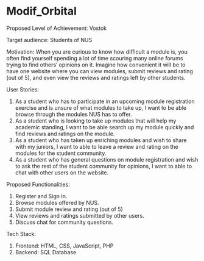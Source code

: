 # Modif_Orbital
Proposed Level of Achievement: Vostok

Target audience: Students of NUS

Motivation: When you are curious to know how difficult a module is, you often find yourself spending a lot of time scouring many online forums trying to find others’ opinions on it. Imagine how convenient it will be to have one website where you can view modules, submit reviews and rating (out of 5), and even view the reviews and ratings left by other students.

User Stories:
1.	As a student who has to participate in an upcoming module registration exercise and is unsure of what modules to take up, I want to be able browse through the modules NUS has to offer.
2.	As a student who is looking to take up modules that will help my academic standing, I want to be able search up my module quickly and find reviews and ratings on the module.
3.	As a student who has taken up enriching modules and wish to share with my juniors, I want to able to leave a review and rating on the modules for the student community.
4.	As a student who has general questions on module registration and wish to ask the rest of the student community for opinions, I want to able to chat with other users on the website.

Proposed Functionalities:
1.	Register and Sign In.
2.	Browse modules offered by NUS.
3.	Submit module review and rating (out of 5)
4.	View reviews and ratings submitted by other users.
5.	Discuss chat for community questions.

Tech Stack:
1.	Frontend: HTML, CSS, JavaScript, PHP
2.	Backend: SQL Database
